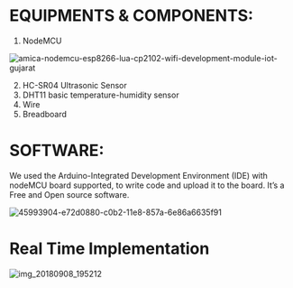 # EQUIPMENTS & COMPONENTS:
  1. NodeMCU
  
  ![amica-nodemcu-esp8266-lua-cp2102-wifi-development-module-iot-gujarat](https://user-images.githubusercontent.com/36074470/45994941-b7343400-c0b7-11e8-962b-d8e0befb9162.png)
  
  2. HC-SR04 Ultrasonic Sensor
  3. DHT11 basic temperature-humidity sensor
  4. Wire
  5. Breadboard
  
 # SOFTWARE:
 We used the Arduino-Integrated Development Environment (IDE) with nodeMCU board supported, to write code and upload it to the board. It’s a Free and Open source software.
 
 ![45993904-e72d0880-c0b2-11e8-857a-6e86a6635f91](https://user-images.githubusercontent.com/36074470/45995128-97e9d680-c0b8-11e8-8169-a686e79fac25.jpg)
 
 # Real Time Implementation
 
 ![img_20180908_195212](https://user-images.githubusercontent.com/36074470/45995165-c7004800-c0b8-11e8-900b-40ce534958cf.jpg)
